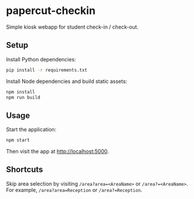# papercut-checkin

Simple kiosk webapp for student check-in / check-out.

## Setup

Install Python dependencies:

```bash
pip install -r requirements.txt
```

Install Node dependencies and build static assets:

```bash
npm install
npm run build
```

## Usage

Start the application:

```bash
npm start
```

Then visit the app at <http://localhost:5000>.

## Shortcuts

Skip area selection by visiting `/area?area=<AreaName>` or `/area?=<AreaName>`.
For example, `/area?area=Reception` or `/area?=Reception`.